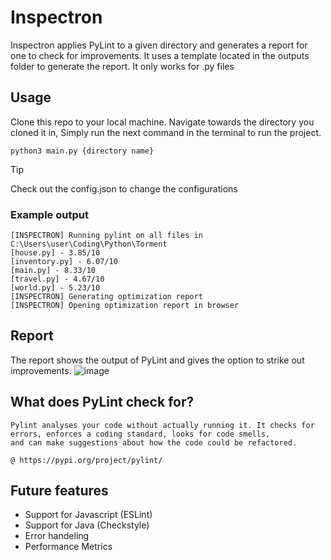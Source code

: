# Inspectron
Inspectron applies PyLint to a given directory and generates a report for one to check for improvements.
It uses a template located in the outputs folder to generate the report. It only works for .py files

## Usage
Clone this repo to your local machine. Navigate towards the directory you cloned it in,
Simply run the next command in the terminal to run the project.

```
python3 main.py {directory name}
```

> [!TIP]
> Check out the config.json to change the configurations


### Example output
```
[INSPECTRON] Running pylint on all files in C:\Users\user\Coding\Python\Torment
[house.py] - 3.85/10 
[inventory.py] - 6.07/10 
[main.py] - 8.33/10 
[travel.py] - 4.67/10 
[world.py] - 5.23/10 
[INSPECTRON] Generating optimization report
[INSPECTRON] Opening optimization report in browser
```

## Report

The report shows the output of PyLint and gives the option to strike out improvements.
![image](https://github.com/Callisto-Casale/Inspectron/assets/93484170/c3805b3a-1c98-47be-ad55-4f2a895c3a74)


## What does PyLint check for?
```
Pylint analyses your code without actually running it. It checks for errors, enforces a coding standard, looks for code smells,
and can make suggestions about how the code could be refactored.

@ https://pypi.org/project/pylint/
```

## Future features
- Support for Javascript (ESLint)
- Support for Java (Checkstyle)
- Error handeling
- Performance Metrics


